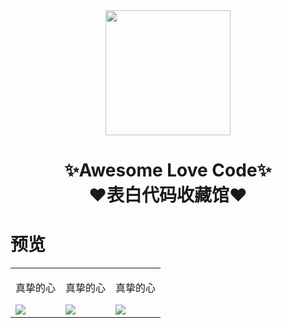 <div align="center">
<img  width=200 src="https://cdn.jsdelivr.net/gh/sun0225SUN/Awesome-Love-Code/assets/logo.png"/>
<h1>✨Awesome Love Code✨<br>❤️表白代码收藏馆❤️</h1> 
</div>

# 预览

<table align="center">
<tr>
  
<td valign="top">
<p align="center">真挚的心</p>
<img src="https://cdn.jsdelivr.net/gh/sun0225SUN/Awesome-Love-Code/assets/202201271431597.jpg"/>
</td>
  
<td>
<p align="center">真挚的心</p>
<img src="https://cdn.jsdelivr.net/gh/sun0225SUN/Awesome-Love-Code/assets/202201271431597.jpg"/>
</td>

<td>
<p align="center">真挚的心</p>
<img src="https://cdn.jsdelivr.net/gh/sun0225SUN/Awesome-Love-Code/assets/202201271431597.jpg"/>
</td>

</tr>
</table>
